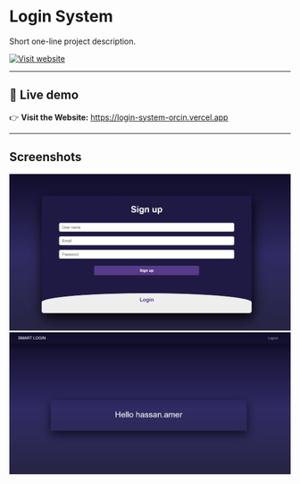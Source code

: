 # Login System
Short one-line project description.

[![Visit website](https://img.shields.io/badge/Visit-Website-brightgreen)](https://login-system-orcin.vercel.app/)

---

## 🔗 Live demo
👉 **Visit the Website:** https://login-system-orcin.vercel.app


---

## Screenshots
![screenshot](./assets/images/website2.JPG)
![screenshot](./assets/images/website.JPG)


